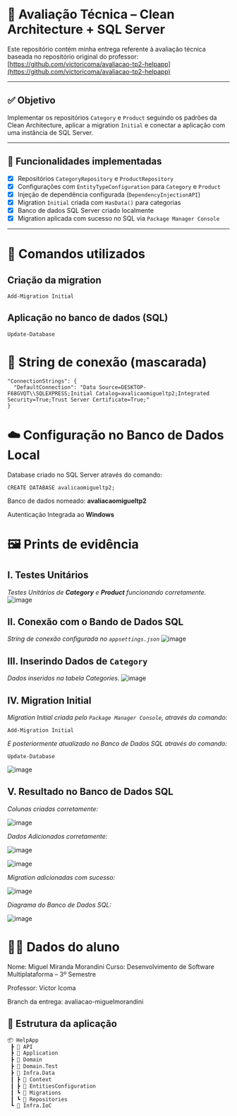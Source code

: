 # 📘 Avaliação Técnica – Clean Architecture + SQL Server

Este repositório contém minha entrega referente à avaliação técnica baseada no repositório original do professor:  
[https://github.com/victoricoma/avaliacao-tp2-helpapp](https://github.com/victoricoma/avaliacao-tp2-helpapp)

---

## ✅ Objetivo

Implementar os repositórios `Category` e `Product` seguindo os padrões da Clean Architecture, aplicar a migration `Initial` e conectar a aplicação com uma instância de SQL Server.

---

## 🚀 Funcionalidades implementadas

- [x] Repositórios `CategoryRepository` e `ProductRepository`
- [x] Configurações com `EntityTypeConfiguration` para `Category` e `Product`
- [x] Injeção de dependência configurada (`DependencyInjectionAPI`)
- [x] Migration `Initial` criada com `HasData()` para categorias
- [x] Banco de dados SQL Server criado localmente
- [x] Migration aplicada com sucesso no SQL via `Package Manager Console`

---
# 🔧 Comandos utilizados
## Criação da migration
```
Add-Migration Initial
```

## Aplicação no banco de dados (SQL)
```
Update-Database
```


# 🔗 String de conexão (mascarada)
```
"ConnectionStrings": {
  "DefaultConnection": "Data Source=DESKTOP-F68GVQT\\SQLEXPRESS;Initial Catalog=avalicaomigueltp2;Integrated Security=True;Trust Server Certificate=True;"
}
```

# ☁️ Configuração no Banco de Dados Local
Database criado no SQL Server através do comando:
```
CREATE DATABASE avalicaomigueltp2;
```

Banco de dados nomeado: **avaliacaomigueltp2**

Autenticação Integrada ao **Windows**

# 🖼️ Prints de evidência

## I. Testes Unitários 
_Testes Unitários de **Category** e **Product** funcionando corretamente._
![image](https://github.com/user-attachments/assets/875ae1c9-29e6-4df6-96fd-758a898a6759)

## II. Conexão com o Bando de Dados SQL
_String de conexão configurada no `appsettings.json`_
![image](https://github.com/user-attachments/assets/03e5d0e3-b164-4603-bda7-24d2bc11de81)

## III. Inserindo Dados de `Category`
_Dados inseridos na tabela Categories._
![image](https://github.com/user-attachments/assets/ed3583bc-68bd-44da-b714-2c4dab272af3)

## IV. Migration Initial
_Migration Initial criada pelo `Package Manager Console`, através do comando:_
```
Add-Migration Initial
```
_E posteriormente atualizado no Banco de Dados SQL através do comando:_
```
Update-Database
```
![image](https://github.com/user-attachments/assets/019560f9-439c-417c-a00d-f460cc6f1284)

## V. Resultado no Banco de Dados SQL
_Colunas criadas corretamente:_

![image](https://github.com/user-attachments/assets/171c8600-78de-461d-834b-a5405db1e707)

_Dados Adicionados corretamente:_

![image](https://github.com/user-attachments/assets/c7b452ab-22e2-4567-965f-2abdc9f6269b) 

![image](https://github.com/user-attachments/assets/e2ed222f-2b13-4315-a7fa-160b93b4c47a)

_Migration adicionadas com sucesso:_

![image](https://github.com/user-attachments/assets/2f9976cc-de8e-479a-9d57-4a6ea99211c7)

_Diagrama do Banco de Dados SQL:_

![image](https://github.com/user-attachments/assets/93321837-49a5-4324-8fad-2c196f8f461f)


# 👨‍💻 Dados do aluno
Nome: Miguel Miranda Morandini
Curso: Desenvolvimento de Software Multiplataforma – 3º Semestre

Professor: Victor Icoma

Branch da entrega: avaliacao-miguelmorandini

## 🧱 Estrutura da aplicação

```bash
📦 HelpApp
 ┣ 📂 API
 ┣ 📂 Application
 ┣ 📂 Domain
 ┣ 📂 Domain.Test
 ┣ 📂 Infra.Data
 ┃ ┣ 📂 Context
 ┃ ┣ 📂 EntitiesConfiguration
 ┃ ┗ 📂 Migrations
 ┃ ┗ 📂 Repositories
 ┗ 📂 Infra.IoC

